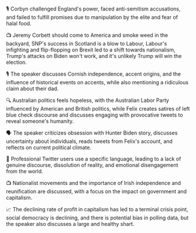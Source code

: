 🎙️ Corbyn challenged England's power, faced anti-semitism accusations, and failed to fulfill promises due to manipulation by the elite and fear of halal food.

📺 Jeremy Corbett should come to America and smoke weed in the backyard, SNP's success in Scotland is a blow to Labour, Labour's infighting and flip-flopping on Brexit led to a shift towards nationalism, Trump's attacks on Biden won't work, and it's unlikely Trump will win the election.

🎙 The speaker discusses Cornish independence, accent origins, and the influence of historical events on accents, while also mentioning a ridiculous claim about their dad.

🔍 Australian politics feels hopeless, with the Australian Labor Party influenced by American and British politics, while Felix creates satires of left blue check discourse and discusses engaging with provocative tweets to reveal someone's humanity.

🗣 The speaker criticizes obsession with Hunter Biden story, discusses uncertainty about individuals, reads tweets from Felix's account, and reflects on current political climate.

🤔 Professional Twitter users use a specific language, leading to a lack of genuine discourse, dissolution of reality, and emotional disengagement from the world.

📺 Nationalist movements and the importance of Irish independence and reunification are discussed, with a focus on the impact on government and capitalism.

📈 The declining rate of profit in capitalism has led to a terminal crisis point, social democracy is declining, and there is potential bias in polling data, but the speaker also discusses a large and healthy shart.

